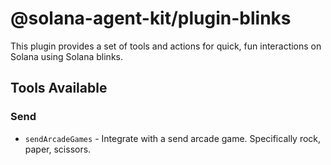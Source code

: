 # @solana-agent-kit/plugin-blinks

This plugin provides a set of tools and actions for quick, fun interactions on Solana using Solana blinks.

## Tools Available

### Send
- `sendArcadeGames` - Integrate with a send arcade game. Specifically rock, paper, scissors.
